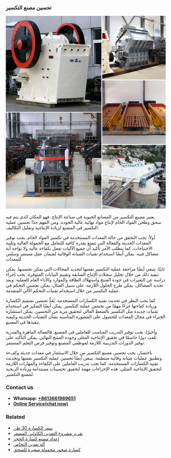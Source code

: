<h3>تحسين مصنع التكسير</h3><img src='1701850649.jpg' alt=''><p>يعتبر مصنع التكسير من المصانع الحيوية في صناعة الإنتاج. فهو المكان الذي يتم فيه سحق وطحن المواد الخام لإنتاج مواد نهائية عالية الجودة. ومن المهم جدًا تحسين عملية التكسير في المصنع لزيادة الإنتاجية وتقليل التكاليف.</p><p>أولاً، يجب التحقق من حالة المعدات المستخدمة في تكسير المواد الخام. يجب توفير المعدات الحديثة والفعالة التي تتمتع بقدرة كافية للتعامل مع الحمولة العالية وتلبية الاحتياجات. كما يتطلب الأمر تأكيد أن جميع الآليات تعمل بكفاءة عالية ولا تواجه أية مشاكل فنية. يمكن أيضًا استخدام تقنيات الصيانة الوقائية لضمان عمل مستمر وسلس للمعدات.</p><p>ثانيًا، ينبغي أيضًا مراجعة عملية التكسير نفسها لتحديد المجالات التي يمكن تحسينها. يمكن تنفيذ ذلك من خلال تحليل سجلات الإنتاج السابقة وتقييم البيانات المتوفرة. يجب إجراء دراسة عن التغيرات في جودة المنتج واستهلاك الطاقة والموارد والأداء العام للعملية. وبعد تحديد المشاكل، يمكن طرح الحلول اللازمة. على سبيل المثال، يمكن تحسين التحكم في عملية التكسير من خلال استخدام تقنيات التحكم الآلي المتقدمة.</p><p>كما يجب النظر في تحديث تقنية الكسارات المستخدمة. يُعَدُّ تحسين تصميم الكسارة وزيادة كفاءتها جزءًا مهمًا من تحسين عملية التكسير. يمكن أيضًا التفكير في استخدام تقنيات جديدة مثل التكسير بالضغط العالي لتحقيق مزيد من التحسين. يمكن استشارة الخبراء في مجال المعدات للحصول على المشورة المناسبة بشأن التقنيات الحديثة وكيفية تنفيذها في المصنع.</p><p>وأخيرًا، يجب توفير التدريب المناسب للعاملين في المصنع. فالعمالة الماهرة والمدربة تلعب دورًا حاسمًا في تحقيق الإنتاجية المثلى وجودة المنتج النهائي. يمكن التأكيد على توفير الدورات التدريبية اللازمة لموظفي المصنع وتوفير فرص التعلم المستمر.</p><p>باختصار، يجب تحسين مصنع التكسير من خلال الاستثمار في معدات حديثة وكفءة وتطبيق عمليات صيانة وقائية منتظمة. ينبغي أيضًا تحسين عملية التكسير نفسها وتحديث تقنية الكسارات المستخدمة. كما يجب تدريب العاملين على الكفاءة والمهارات اللازمة لتحقيق الإنتاجية المثلى. هذه الإجراءات مهمة لتحقيق تحسينات مستدامة وزيادة الربحية لمصنع التكسير.</p><h3>Contact us</h3><ul><li><strong>Whatsapp:&nbsp;<a href="https://wa.me/8613661969651">+8613661969651</a></strong></li><li><a href="https://swt.shibang-china.com/?git&amp;zhl&amp;تحسين مصنع التكسير"><strong>Online Service(chat now)</strong></a></li></ul><h3>Related</h3><ul><li><a href='سعر الكسارة 30 طن.md'>سعر الكسارة 30 طن</a></li><li><a href='تقرير مشروع التعدين الكاولين المصغر.md'>تقرير مشروع التعدين الكاولين المصغر</a></li><li><a href='إعداد مصنع كسارة الحجر.md'>إعداد مصنع كسارة الحجر</a></li><li><a href='آلة تعدين النحاس.md'>آلة تعدين النحاس</a></li><li><a href='كسارة صخور محمولة صغيرة للسحق.md'>كسارة صخور محمولة صغيرة للسحق</a></li></ul>